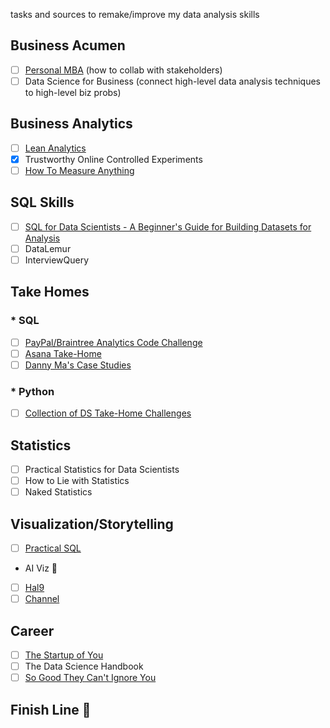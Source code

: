tasks and sources to remake/improve my data analysis skills

## Business Acumen
- [ ] [Personal MBA](https://vk.com/doc210633565_570900216?hash=9XlwlpWSOsRx2BzySAc8IBPWP8xux8S9K35JKB0Kxdg) (how to collab with stakeholders)
- [ ] Data Science for Business (connect high-level data analysis techniques to high-level biz probs)

## Business Analytics
- [ ] [Lean Analytics](https://choolskool.com/wp-content/uploads/2021/07/Lean-Analytics_-Use-Data-to-Build-a-Better-Startup-Faster-PDFDrive.com-.pdf)
- [x] Trustworthy Online Controlled Experiments
- [ ] [How To Measure Anything](https://www.professionalwargaming.co.uk/HowToMeasureAnythingEd2DouglasWHubbard.pdf)

## SQL Skills
- [ ] [SQL for Data Scientists - A Beginner's Guide for Building Datasets for Analysis](https://www.oreilly.com/library/view/sql-for-data/9781119669364/)
- [ ] DataLemur
- [ ] InterviewQuery

## Take Homes
### * SQL
- [ ] [PayPal/Braintree Analytics Code Challenge](https://github.com/AlexanderConnelly/BrainTree_SQL_Coding_Challenge_Data_Analyst)
- [ ] [Asana Take-Home](https://github.com/amalrkrishna/asana-take-home/blob/master/Asana-Take-Home.ipynb)
- [ ] [Danny Ma's Case Studies](https://8weeksqlchallenge.com/getting-started/)

### * Python
- [ ] [Collection of DS Take-Home Challenges](https://github.com/JifuZhao/DS-Take-Home)

## Statistics
- [ ] Practical Statistics for Data Scientists
- [ ] How to Lie with Statistics
- [ ] Naked Statistics

## Visualization/Storytelling
- [ ] [Practical SQL](http://projanco.com/Library/Practical%20SQL%20A%20Beginner%E2%80%99s%20Guide%20to%20Storytelling%20with%20Data.pdf)
* AI Viz 🤩
- [ ] [Hal9](https://www.hal9.com/?gclid=CjwKCAiA3KefBhByEiwAi2LDHKJD9Kf-ErD37hloRHBzFIJmf5-u5nUCeLYbE_r33-XCXFQfttbq-hoCYFoQAvD_BwE)
- [ ] [Channel](https://www.usechannel.com/)

## Career
- [ ] [The Startup of You](https://thefloforce.files.wordpress.com/2015/06/the-start-up-of-you-reid-hoffman.pdf)
- [ ] The Data Science Handbook
- [ ] [So Good They Can't Ignore You](http://www.stafforini.com/docs/Newport%20-%20So%20good%20they%20can't%20ignore%20you.pdf)

## Finish Line 🎉
